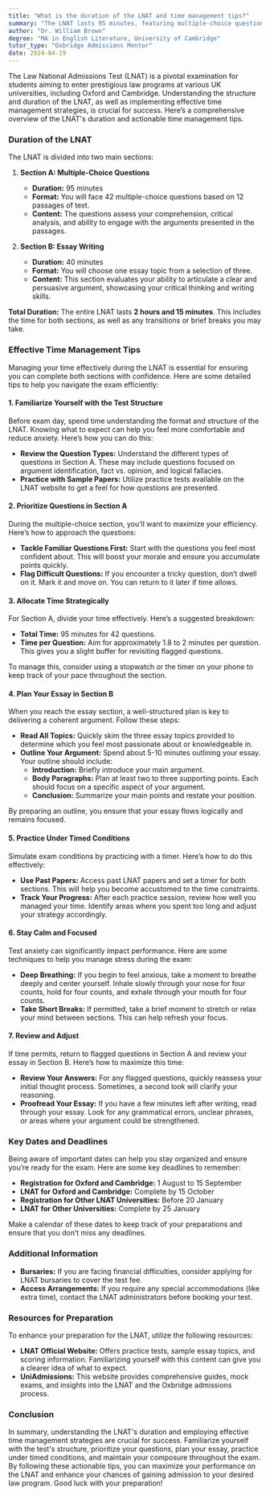 ```yaml
---
title: "What is the duration of the LNAT and time management tips?"
summary: "The LNAT lasts 95 minutes, featuring multiple-choice questions. Discover essential time management tips for success in the exam."
author: "Dr. William Brown"
degree: "MA in English Literature, University of Cambridge"
tutor_type: "Oxbridge Admissions Mentor"
date: 2024-04-19
---
```


The Law National Admissions Test (LNAT) is a pivotal examination for students aiming to enter prestigious law programs at various UK universities, including Oxford and Cambridge. Understanding the structure and duration of the LNAT, as well as implementing effective time management strategies, is crucial for success. Here’s a comprehensive overview of the LNAT's duration and actionable time management tips.

### Duration of the LNAT

The LNAT is divided into two main sections:

1. **Section A: Multiple-Choice Questions**
   - **Duration:** 95 minutes
   - **Format:** You will face 42 multiple-choice questions based on 12 passages of text. 
   - **Content:** The questions assess your comprehension, critical analysis, and ability to engage with the arguments presented in the passages.

2. **Section B: Essay Writing**
   - **Duration:** 40 minutes
   - **Format:** You will choose one essay topic from a selection of three.
   - **Content:** This section evaluates your ability to articulate a clear and persuasive argument, showcasing your critical thinking and writing skills.

**Total Duration:** The entire LNAT lasts **2 hours and 15 minutes**. This includes the time for both sections, as well as any transitions or brief breaks you may take.

### Effective Time Management Tips

Managing your time effectively during the LNAT is essential for ensuring you can complete both sections with confidence. Here are some detailed tips to help you navigate the exam efficiently:

#### 1. Familiarize Yourself with the Test Structure

Before exam day, spend time understanding the format and structure of the LNAT. Knowing what to expect can help you feel more comfortable and reduce anxiety. Here’s how you can do this:

- **Review the Question Types:** Understand the different types of questions in Section A. These may include questions focused on argument identification, fact vs. opinion, and logical fallacies.
- **Practice with Sample Papers:** Utilize practice tests available on the LNAT website to get a feel for how questions are presented.

#### 2. Prioritize Questions in Section A

During the multiple-choice section, you’ll want to maximize your efficiency. Here’s how to approach the questions:

- **Tackle Familiar Questions First:** Start with the questions you feel most confident about. This will boost your morale and ensure you accumulate points quickly.
- **Flag Difficult Questions:** If you encounter a tricky question, don’t dwell on it. Mark it and move on. You can return to it later if time allows.

#### 3. Allocate Time Strategically

For Section A, divide your time effectively. Here’s a suggested breakdown:

- **Total Time:** 95 minutes for 42 questions.
- **Time per Question:** Aim for approximately 1.8 to 2 minutes per question. This gives you a slight buffer for revisiting flagged questions.

To manage this, consider using a stopwatch or the timer on your phone to keep track of your pace throughout the section.

#### 4. Plan Your Essay in Section B

When you reach the essay section, a well-structured plan is key to delivering a coherent argument. Follow these steps:

- **Read All Topics:** Quickly skim the three essay topics provided to determine which you feel most passionate about or knowledgeable in.
- **Outline Your Argument:** Spend about 5-10 minutes outlining your essay. Your outline should include:
  - **Introduction:** Briefly introduce your main argument.
  - **Body Paragraphs:** Plan at least two to three supporting points. Each should focus on a specific aspect of your argument.
  - **Conclusion:** Summarize your main points and restate your position.

By preparing an outline, you ensure that your essay flows logically and remains focused.

#### 5. Practice Under Timed Conditions

Simulate exam conditions by practicing with a timer. Here’s how to do this effectively:

- **Use Past Papers:** Access past LNAT papers and set a timer for both sections. This will help you become accustomed to the time constraints.
- **Track Your Progress:** After each practice session, review how well you managed your time. Identify areas where you spent too long and adjust your strategy accordingly.

#### 6. Stay Calm and Focused

Test anxiety can significantly impact performance. Here are some techniques to help you manage stress during the exam:

- **Deep Breathing:** If you begin to feel anxious, take a moment to breathe deeply and center yourself. Inhale slowly through your nose for four counts, hold for four counts, and exhale through your mouth for four counts.
- **Take Short Breaks:** If permitted, take a brief moment to stretch or relax your mind between sections. This can help refresh your focus.

#### 7. Review and Adjust

If time permits, return to flagged questions in Section A and review your essay in Section B. Here’s how to maximize this time:

- **Review Your Answers:** For any flagged questions, quickly reassess your initial thought process. Sometimes, a second look will clarify your reasoning.
- **Proofread Your Essay:** If you have a few minutes left after writing, read through your essay. Look for any grammatical errors, unclear phrases, or areas where your argument could be strengthened.

### Key Dates and Deadlines

Being aware of important dates can help you stay organized and ensure you’re ready for the exam. Here are some key deadlines to remember:

- **Registration for Oxford and Cambridge:** 1 August to 15 September
- **LNAT for Oxford and Cambridge:** Complete by 15 October
- **Registration for Other LNAT Universities:** Before 20 January
- **LNAT for Other Universities:** Complete by 25 January

Make a calendar of these dates to keep track of your preparations and ensure that you don’t miss any deadlines.

### Additional Information

- **Bursaries:** If you are facing financial difficulties, consider applying for LNAT bursaries to cover the test fee.
- **Access Arrangements:** If you require any special accommodations (like extra time), contact the LNAT administrators before booking your test.

### Resources for Preparation

To enhance your preparation for the LNAT, utilize the following resources:

- **LNAT Official Website:** Offers practice tests, sample essay topics, and scoring information. Familiarizing yourself with this content can give you a clearer idea of what to expect.
- **UniAdmissions:** This website provides comprehensive guides, mock exams, and insights into the LNAT and the Oxbridge admissions process. 

### Conclusion

In summary, understanding the LNAT's duration and employing effective time management strategies are crucial for success. Familiarize yourself with the test's structure, prioritize your questions, plan your essay, practice under timed conditions, and maintain your composure throughout the exam. By following these actionable tips, you can maximize your performance on the LNAT and enhance your chances of gaining admission to your desired law program. Good luck with your preparation!
    
